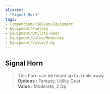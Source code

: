 ```yaml
---
aliases:
- "Signal Horn"
tags:
- Compendium/CSRD/en/Equipment
- Equipment/Fantasy
- Equipment/Utility-Gear
- Equipment/Value/Moderate
- Equipment/Value/2-Gp
---
```


  
## Signal Horn  
  
>This horn can be heard up to a mile away.  
> **Options :** Fantasy, Utility Gear  
> **Value :** Moderate, 2 Gp